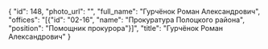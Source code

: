 {
    "id": 148,
    "photo_url": "",
    "full_name": "Гурчёнок Роман Александрович",
    "offices": "[{\"id\": \"02-16\", \"name\": \"Прокуратура Полоцкого района\", \"position\": \"Помощник прокурора\"}]",
    "title": "Гурчёнок Роман Александрович"
}